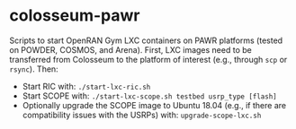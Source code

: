 # colosseum-pawr

Scripts to start OpenRAN Gym LXC containers on PAWR platforms (tested on POWDER, COSMOS, and Arena).
First, LXC images need to be transferred from Colosseum to the platform of interest (e.g., through `scp` or `rsync`).
Then:
- Start RIC with: `./start-lxc-ric.sh`
- Start SCOPE with: `./start-lxc-scope.sh testbed usrp_type [flash]`
- Optionally upgrade the SCOPE image to Ubuntu 18.04 (e.g., if there are compatibility issues with the USRPs) with: `upgrade-scope-lxc.sh`
